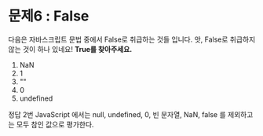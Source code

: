 # 문제6 : False

다음은 자바스크립트 문법 중에서 False로 취급하는 것들 입니다.
앗, False로 취급하지 않는 것이 하나 있네요! **True를 찾아주세요.**

1.  NaN
2.  1
3.  ""
4.  0
5.  undefined

정답 2번
JavaScript 에서는 null, undefined, 0, 빈 문자열, NaN, false 를 제외하고는 모두 참인 값으로 평가한다.
